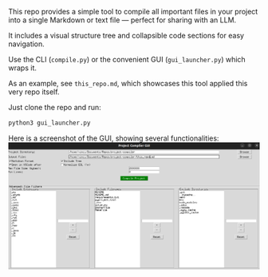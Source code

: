 This repo provides a simple tool to compile all important files in your project into a single Markdown or text file — perfect for sharing with an LLM.

It includes a visual structure tree and collapsible code sections for easy navigation.

Use the CLI (`compile.py`) or the convenient GUI (`gui_launcher.py`) which wraps it.

As an example, see `this_repo.md`, which showcases this tool applied this very repo itself.

Just clone the repo and run:
```bash
python3 gui_launcher.py
```

Here is a screenshot of the GUI, showing several functionalities:
![alt text](GUI_example.png)